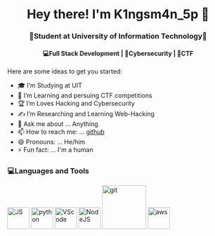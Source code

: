 <h1 align="center">Hey there! I'm K1ngsm4n_5p 👋 </h1>
<h3 align="center">🏫Student at University of Information Technology🏫</h3>
<h4 align="center">💻Full Stack Development | 🔐Cybersecurity | 🚩CTF</h4>
Here are some ideas to get you started:

- 🎓 I’m Studying at UIT
- 🌱 I’m Learning and persuing CTF competitions
- 🏆 I’m Loves Hacking and Cybersecurity 
- ✍️ I’m Researching and Learning Web-Hacking 
- 💬 Ask me about ... Anything
- 📫 How to reach me: ... [github](https://github.com/phuocem201) 
- 😄 Pronouns: ... He/him
- ⚡ Fun fact: ... I'm a human

### 💻Languages and Tools
<div>
  <img src="https://media3.giphy.com/media/ln7z2eWriiQAllfVcn/200w.webp" alt="JS" width="50"> 
  <img src="https://i.giphy.com/media/LMt9638dO8dftAjtco/200.webp" alt="python" width="50"> 
  <img src="https://i.giphy.com/media/IdyAQJVN2kVPNUrojM/200.webp" alt="VScode" width="50"> 
  <img src="https://media3.giphy.com/media/kdFc8fubgS31b8DsVu/giphy.webp" alt="NodeJS" width="50"> 
  <img src="https://media.giphy.com/media/kH1DBkPNyZPOk0BxrM/giphy.gif" alt="git" width="100"> 
  <img src="https://cdn.svgporn.com/logos/aws.svg" alt="aws" width="50"> 
</div>



